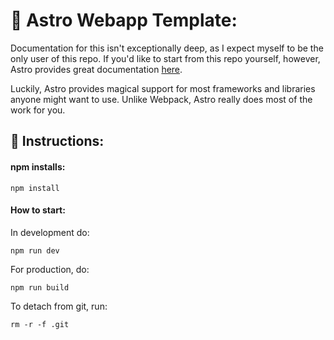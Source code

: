 # 🚀 Astro Webapp Template:

Documentation for this isn't exceptionally deep, as I expect myself to be the only user of this repo. If you'd like to start from this repo yourself, however, Astro provides great documentation [here](https://docs.astro.build/en/getting-started/).

Luckily, Astro provides magical support for most frameworks and libraries anyone might want to use. Unlike Webpack, Astro really does most of the work for you.

## 📑 Instructions:

#### **npm installs:**

```
npm install
```

#### How to start:

In development do:

```
npm run dev
```

For production, do:

```
npm run build
```

To detach from git, run:

```
rm -r -f .git
```
